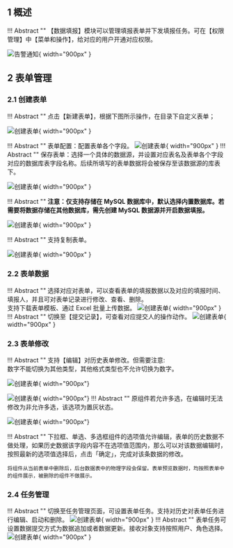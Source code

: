 
## 1 概述

!!! Abstract ""
    【数据填报】模块可以管理填报表单并下发填报任务。可在【权限管理】中【菜单和操作】，给对应的用户开通对应权限。

![告警通知](../img/xpack/数据填报模块.png){ width="900px" }
## 2 表单管理

### 2.1 创建表单

!!! Abstract ""
    点击【新建表单】，根据下图所示操作，在目录下自定义表单；

![创建表单](../img/xpack/新建表单.png){ width="900px" }

!!! Abstract ""
    表单配置：配置表单各个字段。
![创建表单](../img/xpack/配置表单.png){ width="900px" }
!!! Abstract ""
    保存表单：选择一个具体的数据源，并设置对应表名及表单各个字段对应的数据库表字段名称。后续所填写的表单数据将会被保存至该数据源的库表下。

![创建表单](../img/xpack/保存表单.png){ width="900px" }

!!! Abstract ""
    **注意：仅支持存储在 MySQL 数据库中，默认选择内置数据库。若需要将数据存储在其他数据库，需先创建 MySQL 数据源并开启数据填报。**

![创建表单](../img/xpack/数据源开启数据填报.png){ width="900px" }

!!! Abstract ""
    支持复制表单。

![创建表单](../img/xpack/表单复制.png){ width="900px" }


### 2.2 表单数据
!!! Abstract ""
    选择对应对表单，可以查看表单的填报数据以及对应的填报时间、填报人，并且可对表单记录进行修改、查看、删除。  
    支持下载表单模板、通过 Excel 批量上传数据。
![创建表单](../img/xpack/表单数据.png){ width="900px" }
!!! Abstract ""
    切换至【提交记录】，可查看对应提交人的操作动作。
![创建表单](../img/xpack/提交记录.png){ width="900px" }

### 2.3 表单修改

!!! Abstract ""
    支持【编辑】对历史表单修改。但需要注意:        
    数字不能切换为其他类型，其他格式类型也不允许切换为数字。

![创建表单](../img/xpack/表单修改1.png){ width="900px"}

![创建表单](../img/xpack/表单修改数字类型.png){ width="900px"}
!!! Abstract ""
    原组件若允许多选，在编辑时无法修改为非允许多选，该选项为置灰状态。

![创建表单](../img/xpack/允许修改不能编辑.png){ width="900px"}

!!! Abstract ""
    下拉框、单选、多选框组件的选项值允许编辑，表单的历史数据不做处理，如果历史数据该字段内容不在选项值范围内，那么可以对该数据编辑时，按照最新的选项值选择后，点击「确定」，完成对该条数据的修改。

    将组件从当前表单中删除后，后台数据表中的物理字段会保留。表单预览数据时，均按照表单中的组件展示，被删除的组件不做展示。


### 2.4 任务管理
!!! Abstract ""
    切换至任务管理页面，可设置表单任务。支持对历史对表单任务进行编辑、启动和删除。
![创建表单](../img/xpack/创建任务.png){ width="900px" }
!!! Abstract ""
    表单任务可设置数据提交方式为数据追加或者数据更新。接收对象支持按照用户、角色选择。
![创建表单](../img/xpack/新建任务设置.png){ width="900px" }
